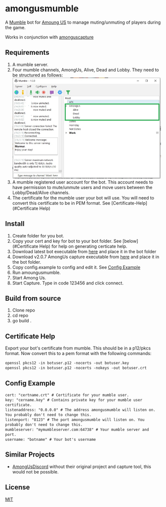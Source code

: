 # amongusmumble

A [Mumble](https://www.mumble.info/) bot for [Amoung US](http://www.innersloth.com/gameAmongUs.php) to manage muting/unmuting of players during the game.

Works in conjunction with [amonguscapture](https://github.com/denverquane/amonguscapture)


## Requirements

1. A mumble server.
2. Four mumble channels, AmongUs, Alive, Dead and Lobby. They need to be structured as follows:
![](images/MumbleChannels.jpg?raw=true)
3. A mumble registered user account for the bot. This account needs to have permission to mute/unmute users and move users between the Lobby/Dead/Alive channels.
4. The certificate for the mumble user your bot will use. You will need to convert this certificate to be in PEM format. See [Certificate-Help](#Certificate Help)


## Install

1. Create folder for you bot.
2. Copy your cert and key for bot to your bot folder. See [below](#Certificate Help) for help on generating certicate help.
3. Download latest bot executable from [here](https://github.com/OperationalDev/amongusmumble/releases) and place it in the bot folder
4. Download v2.0.7 AmongUs capture executable from [here](https://github.com/denverquane/amonguscapture/releases) and place it in the bot folder.
5. Copy config.example to config and edit it. See [Config Example](#Config-Example)
5. Run amoungusmumble.
6. Start Among Us.
7. Start Capture. Type in code 123456 and click connect.


## Build from source

1. Clone repo
2. cd repo
3. go build .


## Certificate Help

Export your bot's certificate from mumble. This should be in a p12/pkcs format. Now convert this to a pem format with the following commands:
```
openssl pkcs12 -in botuser.p12 -nocerts -out botuser.key
openssl pkcs12 -in botuser.p12 -nocerts -nokeys -out botuser.crt
```

## Config Example

```
cert: "certname.crt" # Certificate for your mumble user.
key: "cername.key" # Contains private key for your mumble user certificate.
listenaddress: "0.0.0.0" # The address amongusmumble will listen on. You probably don't need to change this.
listenport: "8123" # The port amongusmumble will listen on. You probably don't need to change this.
mumbleserver: "mymumbleserver.com:64738" # Your mumble server and port.
username: "botname" # Your bot's username
```

## Similar Projects
- [AmongUsDiscord](htps://github.com/denverquane/amongusdiscord) without their original project and capture tool, this would not be possible.


## License

[MIT](https://choosealicense.com/licenses/mit/)
